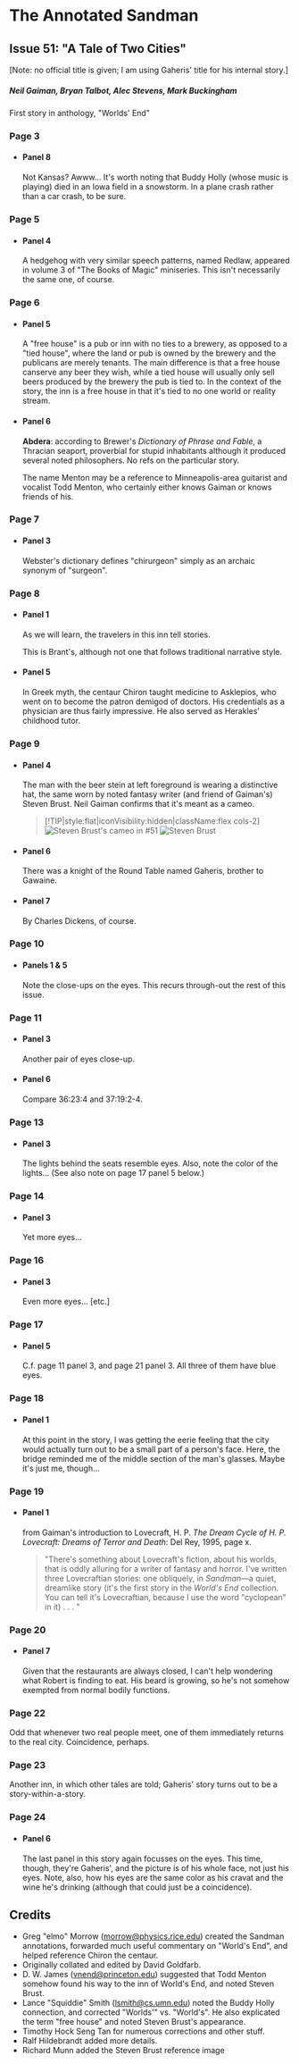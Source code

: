 # The Annotated Sandman

## Issue 51: "A Tale of Two Cities"

[Note: no official title is given; I am using Gaheris' title for his internal story.]

##### Neil Gaiman, Bryan Talbot, Alec Stevens, Mark Buckingham

First story in anthology, "Worlds' End"

### Page 3

- #### Panel 8

  Not Kansas? Awww... It's worth noting that Buddy Holly (whose music is playing) died in an Iowa field in a snowstorm. In a plane crash rather than a car crash, to be sure.

### Page 5

- #### Panel 4

  A hedgehog with very similar speech patterns, named Redlaw, appeared in volume 3 of "The Books of Magic" miniseries. This isn't necessarily the same one, of course.

### Page 6

- #### Panel 5

  A "free house" is a pub or inn with no ties to a brewery, as opposed to a "tied house", where the land or pub is owned by the brewery and the publicans are merely tenants. The main difference is that a free house canserve any beer they wish, while a tied house will usually only sell beers produced by the brewery the pub is tied to. In the context of the story, the inn is a free house in that it's tied to no one world or reality stream.

- #### Panel 6

  **Abdera**: according to Brewer's _Dictionary of Phrase and Fable_, a Thracian seaport, proverbial for stupid inhabitants although it produced several noted philosophers. No refs on the particular story.

  The name Menton may be a reference to Minneapolis-area guitarist and vocalist Todd Menton, who certainly either knows Gaiman or knows friends of his.

### Page 7

- #### Panel 3

  Webster's dictionary defines "chirurgeon" simply as an archaic synonym of "surgeon".

### Page 8

- #### Panel 1

  As we will learn, the travelers in this inn tell stories.

  This is Brant's, although not one that follows traditional narrative style.

- #### Panel 5

  In Greek myth, the centaur Chiron taught medicine to Asklepios, who went on to become the patron demigod of doctors. His credentials as a physician are thus fairly impressive. He also served as Herakles' childhood tutor.

### Page 9

- #### Panel 4

  The man with the beer stein at left foreground is wearing a distinctive hat, the same worn by noted fantasy writer (and friend of Gaiman's) Steven Brust. Neil Gaiman confirms that it's meant as a cameo.

  > [!TIP|style:flat|iconVisibility:hidden|className:flex cols-2]
  > ![Steven Brust's cameo in #51](images/StevenBrustCameo.jpg) ![Steven Brust](images/StevenBrust.jpg)

- #### Panel 6

  There was a knight of the Round Table named Gaheris, brother to Gawaine.

- #### Panel 7

  By Charles Dickens, of course.

### Page 10

- #### Panels 1 & 5

  Note the close-ups on the eyes. This recurs through-out the rest of this issue.

### Page 11

- #### Panel 3

  Another pair of eyes close-up.

- #### Panel 6

  Compare 36:23:4 and 37:19:2-4.

### Page 13

- #### Panel 3

  The lights behind the seats resemble eyes. Also, note the color of the lights... (See also note on page 17 panel 5 below.)

### Page 14

- #### Panel 3

  Yet more eyes...

### Page 16

- #### Panel 3

  Even more eyes... [etc.]

### Page 17

- #### Panel 5

  C.f. page 11 panel 3, and page 21 panel 3. All three of them have blue eyes.

### Page 18
- #### Panel 1

  At this point in the story, I was getting the eerie feeling that the city would actually turn out to be a small part of a person's face. Here, the bridge reminded me of the middle section of the man's glasses. Maybe it's just me, though...

### Page 19

- #### Panel 1

  from Gaiman's introduction to Lovecraft, H. P. _The Dream Cycle of H. P. Lovecraft: Dreams of Terror and Death_: Del Rey, 1995, page x.

  > "There's something about Lovecraft's fiction, about his worlds, that is oddly alluring for a writer of fantasy and horror. I've written three Lovecraftian stories: one obliquely, in _Sandman_—a quiet, dreamlike story (it's the first story in the _World's End_ collection. You can tell it's Lovecraftian, because I use the word "cyclopean" in it) . . . "

### Page 20

- #### Panel 7

  Given that the restaurants are always closed, I can't help wondering what Robert is finding to eat. His beard is growing, so he's not somehow exempted from normal bodily functions.

### Page 22

Odd that whenever two real people meet, one of them immediately returns to the real city. Coincidence, perhaps.

### Page 23

Another inn, in which other tales are told; Gaheris' story turns out to be a story-within-a-story.

### Page 24

- #### Panel 6

  The last panel in this story again focusses on the eyes. This time, though, they're Gaheris', and the picture is of his whole face, not just his eyes. Note, also, how his eyes are the same color as his cravat and the wine he's drinking (although that could just be a coincidence).

## Credits

- Greg "elmo" Morrow (morrow@physics.rice.edu) created the Sandman annotations, forwarded much useful commentary on "World's End", and helped reference Chiron the centaur.
- Originally collated and edited by David Goldfarb.
- D. W. James (vnend@princeton.edu) suggested that Todd Menton somehow found his way to the inn of World's End, and noted Steven Brust.
- Lance "Squiddie" Smith (lsmith@cs.umn.edu) noted the Buddy Holly connection, and corrected "Worlds'" vs. "World's". He also explicated the term "free house" and noted Steven Brust's appearance.
- Timothy Hock Seng Tan for numerous corrections and other stuff.
- Ralf Hildebrandt added more details.
- Richard Munn added the Steven Brust reference image
